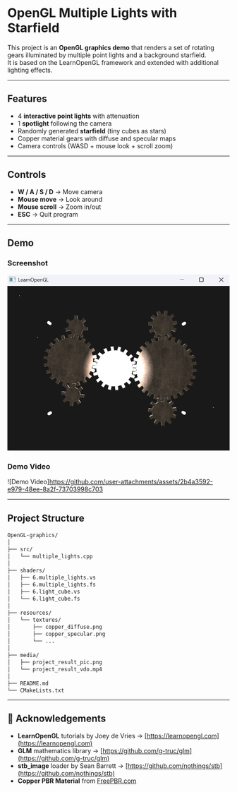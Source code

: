 # OpenGL Multiple Lights with Starfield

This project is an **OpenGL graphics demo** that renders a set of rotating gears illuminated by multiple point lights and a background starfield.  
It is based on the LearnOpenGL framework and extended with additional lighting effects.

---

## Features
- 4 **interactive point lights** with attenuation
- 1 **spotlight** following the camera
- Randomly generated **starfield** (tiny cubes as stars)
- Copper material gears with diffuse and specular maps
- Camera controls (WASD + mouse look + scroll zoom)

---

## Controls
- **W / A / S / D** → Move camera  
- **Mouse move** → Look around  
- **Mouse scroll** → Zoom in/out  
- **ESC** → Quit program  

---

## Demo

### Screenshot
![Screenshot](media/project_result_pic.png)

### Demo Video
![Demo Video]https://github.com/user-attachments/assets/2b4a3592-e979-48ee-8a2f-73703998c703

---

## Project Structure
```
OpenGL-graphics/
│
├── src/
│   └── multiple_lights.cpp
│
├── shaders/
│   ├── 6.multiple_lights.vs
│   ├── 6.multiple_lights.fs
│   ├── 6.light_cube.vs
│   └── 6.light_cube.fs
│
├── resources/
│   └── textures/
│       ├── copper_diffuse.png
│       ├── copper_specular.png
│       └── ...
│
├── media/
│   ├── project_result_pic.png
│   └── project_result_vdo.mp4
│
├── README.md
└── CMakeLists.txt 
```

---

## 🙏 Acknowledgements
- **LearnOpenGL** tutorials by Joey de Vries → [https://learnopengl.com](https://learnopengl.com)  
- **GLM** mathematics library → [https://github.com/g-truc/glm](https://github.com/g-truc/glm)  
- **stb_image** loader by Sean Barrett → [https://github.com/nothings/stb](https://github.com/nothings/stb)  
- **Copper PBR Material** from [FreePBR.com](https://freepbr.com/product/oxidized-copper-pbr-material/)

